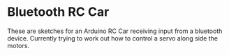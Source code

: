 Bluetooth RC Car
==============

These are sketches for an Arduino RC Car receiving input from a bluetooth device.
Currently trying to work out how to control a servo along side the motors.
